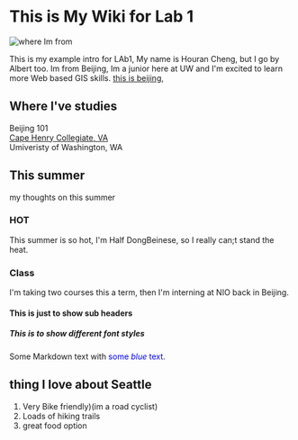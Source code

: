 # This is My Wiki for Lab 1
![where Im from](https://upload.wikimedia.org/wikipedia/commons/thumb/3/38/20200110_Hall_of_Supreme_Harmony_courtyard-1.jpg/2560px-20200110_Hall_of_Supreme_Harmony_courtyard-1.jpg)

This is my example intro for LAb1, My name is Houran Cheng, but I go by Albert too. Im from Beijing, Im a junior here at UW and I'm excited to learn more Web based GIS skills. [this is beijing](https://en.wikipedia.org/wiki/Beijing),  


## Where I've studies
Beijing 101<br />
[Cape Henry Collegiate, VA](https://www.capehenrycollegiate.org/athletics)<br />
Umiveristy of Washington, WA

## This summer
my thoughts on this summer
### HOT
This summer is so hot, I'm Half DongBeinese, so I really can;t stand the heat.
### Class
I'm taking two courses this a term, then I'm interning at NIO back in Beijing.

#### This is just to show sub headers
##### This is to show different font styles
Some Markdown text with <span style="color:blue">some *blue* text</span>.


## thing I love about Seattle
1. Very Bike friendly)(im a road cyclist)
2. Loads of hiking trails
3. great food option
